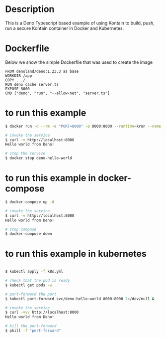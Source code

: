 # Description
This is a Deno Typescript based example of using Kontain to build, push, run a secure Kontain container in Docker and Kubernetes.

# Dockerfile
Below we show the simple Dockerfile that was used to create the image

```shell
FROM denoland/deno:1.23.3 as base
WORKDIR /app
COPY . ./
RUN deno cache server.ts
EXPOSE 8000
CMD ["deno", "run", "--allow-net", "server.ts"]
```

# to run this example
```bash
$ docker run -d --rm -e "PORT=8000" -p 8000:8000 --runtime=krun --name deno-hello-world kontainguide/deno-hello-world:1.0

# invoke the service
$ curl -v http://localhost:8000
Hello world from Deno!

# stop the service
$ docker stop deno-hello-world
```

# to run this example in docker-compose
```bash
$ docker-compose up -d

# invoke the service
$ curl -v http://localhost:8000
Hello world from Deno!

# stop compose
$ docker-compose down
```

# to run this example in kubernetes
```bash

$ kubectl apply -f k8s.yml

# check that the pod is ready
$ kubectl get pods -w

# port-forward the port
$ kubectl port-forward svc/deno-hello-world 8000:8000 2>/dev/null &

# invoke the service
$ curl -vvv http://localhost:8000
Hello world from Deno!

# kill the port-forward
$ pkill -f "port-forward"
```